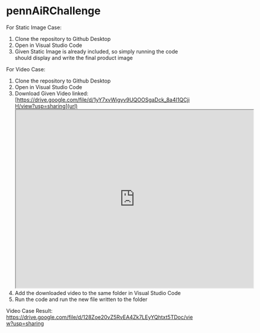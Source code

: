# pennAiRChallenge

For Static Image Case:
1. Clone the repository to Github Desktop
2. Open in Visual Studio Code
3. Given Static Image is already included, so simply running the code should display and write the final product image

For Video Case:
1. Clone the repository to Github Desktop
2. Open in Visual Studio Code
3. Download Given Video linked: [https://drive.google.com/file/d/1yY7xvWigyv9UQOOSgaDck_8a4I1QCjiH/view?usp=sharing](url)
   <iframe src="https://drive.google.com/file/d/1yY7xvWigyv9UQOOSgaDck_8a4I1QCjiH/preview" width="640" height="480" allow="autoplay"></iframe>
5. Add the downloaded video to the same folder in Visual Studio Code
6. Run the code and run the new file written to the folder

Video Case Result:
[https://drive.google.com/file/d/128Zoe20vZ5RvEA4Zk7LEyYQhtxt5TDoc/view?usp=sharing
](url)
